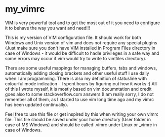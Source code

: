 # my_vimrc
VIM is very powerful tool and to get the most out of it you need to configure it to behave the way you want and need!!!

This is my version of VIM configuration file. It should work for both Windows and Unix version of vim and does not require any special plugins (Just make sure you don't have VIM installed in Program Files directory in case of Windows - it would be difficult to hadle privileges in a safe way and some errors may occur if vim would try to write to vimfiles directory).

There are some useful mappings for managing buffers, tabs and windows, automatically adding closing brackets and other useful stuff I use daily when I am programming. There is also my definition of statusline with colourful mode indication - I spent hours by figuring out how it works :) All of this I wrote  myself, it is mostly based on vim documntation and credit goes also to some stackoverflow.com answers (I am really sorry, I do not remember all of them, as I started to use vim long time ago and my vimrc has been updated continually).

Feel free to use this file or get inspired by this when writing your own vimrc file. This file should be saved under your home directory (User folder in case of MS Windows) and should be called .vimrc under Linux or _vimrc in case of Windows.
